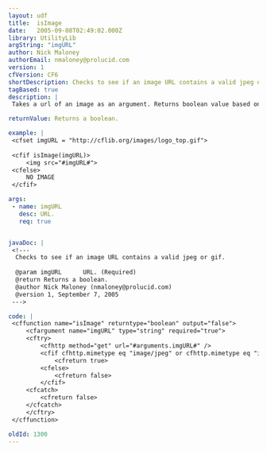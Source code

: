 ```yaml
---
layout: udf
title:  isImage
date:   2005-09-08T02:49:02.000Z
library: UtilityLib
argString: "imgURL"
author: Nick Maloney
authorEmail: nmaloney@prolucid.com
version: 1
cfVersion: CF6
shortDescription: Checks to see if an image URL contains a valid jpeg or gif.
tagBased: true
description: |
 Takes a url of an image as an argument. Returns boolean value based on whether or not the remote image is a valid jpeg or gif.

returnValue: Returns a boolean.

example: |
 <cfset imgURL = "http://cflib.org/images/logo_top.gif">
 
 <cfif isImage(imgURL)>
     <img src="#imgURL#">
 <cfelse>
     NO IMAGE
 </cfif>

args:
 - name: imgURL
   desc: URL.
   req: true


javaDoc: |
 <!---
  Checks to see if an image URL contains a valid jpeg or gif.
  
  @param imgURL      URL. (Required)
  @return Returns a boolean. 
  @author Nick Maloney (nmaloney@prolucid.com) 
  @version 1, September 7, 2005 
 --->

code: |
 <cffunction name="isImage" returntype="boolean" output="false">
     <cfargument name="imgURL" type="string" required="true">
     <cftry>
         <cfhttp method="get" url="#arguments.imgURL#" />
         <cfif cfhttp.mimetype eq "image/jpeg" or cfhttp.mimetype eq "image/gif">
             <cfreturn true>
         <cfelse>
             <cfreturn false>
         </cfif>
     <cfcatch>
         <cfreturn false>
     </cfcatch>
     </cftry>
 </cffunction>

oldId: 1300
---
```


